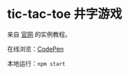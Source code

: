 # tic-tac-toe 井字游戏

来自 [官网](https://discountry.github.io/react/tutorial/tutorial.html) 的实例教程。

在线浏览：[CodePen](https://codepen.io/magicmai/pen/YQxzrq?editors=0010)

本地运行：`npm start`
